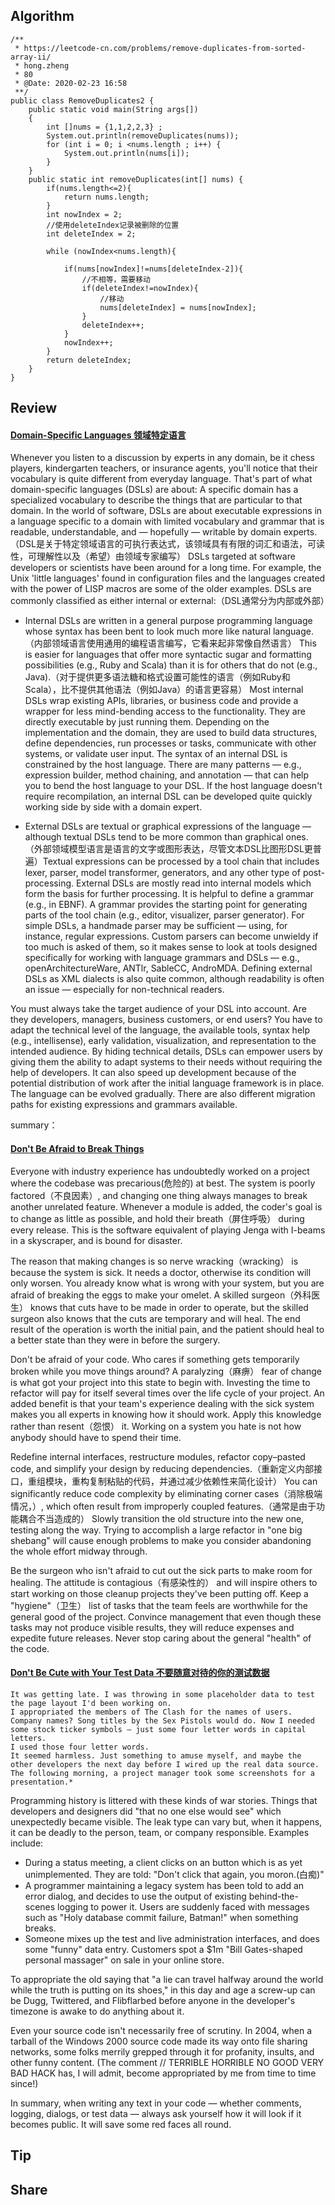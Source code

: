## Algorithm
```
/**
 * https://leetcode-cn.com/problems/remove-duplicates-from-sorted-array-ii/
 * hong.zheng
 * 80
 * @Date: 2020-02-23 16:58
 **/
public class RemoveDuplicates2 {
    public static void main(String args[])
    {
        int []nums = {1,1,2,2,3} ;
        System.out.println(removeDuplicates(nums));
        for (int i = 0; i <nums.length ; i++) {
            System.out.println(nums[i]);
        }
    }
    public static int removeDuplicates(int[] nums) {
        if(nums.length<=2){
            return nums.length;
        }
        int nowIndex = 2;
        //使用deleteIndex记录被删除的位置
        int deleteIndex = 2;

        while (nowIndex<nums.length){

            if(nums[nowIndex]!=nums[deleteIndex-2]){
                //不相等，需要移动
                if(deleteIndex!=nowIndex){
                    //移动
                    nums[deleteIndex] = nums[nowIndex];
                }
                deleteIndex++;
            }
            nowIndex++;
        }
        return deleteIndex;
    }
}

```
## Review
#### [Domain-Specific Languages 领域特定语言](https://97-things-every-x-should-know.gitbooks.io/97-things-every-programmer-should-know/content/en/thing_23/)
Whenever you listen to a discussion by experts in any domain, be it chess players, kindergarten teachers, or insurance agents, you'll notice that their vocabulary is quite different from everyday language. That's part of what domain-specific languages (DSLs) are about: A specific domain has a specialized vocabulary to describe the things that are particular to that domain.
In the world of software, DSLs are about executable expressions in a language specific to a domain with limited vocabulary and grammar that is readable, understandable, and — hopefully — writable by domain experts.（DSL是关于特定领域语言的可执行表达式，该领域具有有限的词汇和语法，可读性，可理解性以及（希望）由领域专家编写） DSLs targeted at software developers or scientists have been around for a long time. For example, the Unix 'little languages' found in configuration files and the languages created with the power of LISP macros are some of the older examples.
DSLs are commonly classified as either internal or external:（DSL通常分为内部或外部）

- Internal DSLs are written in a general purpose programming language whose syntax has been bent to look much more like natural language.（内部领域语言使用通用的编程语言编写，它看来起非常像自然语言） This is easier for languages that offer more syntactic sugar and formatting possibilities (e.g., Ruby and Scala) than it is for others that do not (e.g., Java).（对于提供更多语法糖和格式设置可能性的语言（例如Ruby和Scala），比不提供其他语法（例如Java）的语言更容易） Most internal DSLs wrap existing APIs, libraries, or business code and provide a wrapper for less mind-bending access to the functionality. They are directly executable by just running them. Depending on the implementation and the domain, they are used to build data structures, define dependencies, run processes or tasks, communicate with other systems, or validate user input. The syntax of an internal DSL is constrained by the host language. There are many patterns — e.g., expression builder, method chaining, and annotation — that can help you to bend the host language to your DSL. If the host language doesn't require recompilation, an internal DSL can be developed quite quickly working side by side with a domain expert.

- External DSLs are textual or graphical expressions of the language — although textual DSLs tend to be more common than graphical ones. （外部领域模型语言是语言的文字或图形表达，尽管文本DSL比图形DSL更普遍）Textual expressions can be processed by a tool chain that includes lexer, parser, model transformer, generators, and any other type of post-processing. External DSLs are mostly read into internal models which form the basis for further processing. It is helpful to define a grammar (e.g., in EBNF). A grammar provides the starting point for generating parts of the tool chain (e.g., editor, visualizer, parser generator). For simple DSLs, a handmade parser may be sufficient — using, for instance, regular expressions. Custom parsers can become unwieldy if too much is asked of them, so it makes sense to look at tools designed specifically for working with language grammars and DSLs — e.g., openArchitectureWare, ANTlr, SableCC, AndroMDA. Defining external DSLs as XML dialects is also quite common, although readability is often an issue — especially for non-technical readers.

You must always take the target audience of your DSL into account. Are they developers, managers, business customers, or end users? You have to adapt the technical level of the language, the available tools, syntax help (e.g., intellisense), early validation, visualization, and representation to the intended audience. By hiding technical details, DSLs can empower users by giving them the ability to adapt systems to their needs without requiring the help of developers. It can also speed up development because of the potential distribution of work after the initial language framework is in place. The language can be evolved gradually. There are also different migration paths for existing expressions and grammars available.

summary：
#### [Don't Be Afraid to Break Things](https://97-things-every-x-should-know.gitbooks.io/97-things-every-programmer-should-know/content/en/thing_24/)
Everyone with industry experience has undoubtedly worked on a project where the codebase was precarious(危险的) at best. The system is poorly factored（不良因素）, and changing one thing always manages to break another unrelated feature. Whenever a module is added, the coder's goal is to change as little as possible, and hold their breath（屏住呼吸） during every release. This is the software equivalent of playing Jenga with I-beams in a skyscraper, and is bound for disaster.

The reason that making changes is so nerve wracking（wracking） is because the system is sick. It needs a doctor, otherwise its condition will only worsen. You already know what is wrong with your system, but you are afraid of breaking the eggs to make your omelet. A skilled surgeon（外科医生） knows that cuts have to be made in order to operate, but the skilled surgeon also knows that the cuts are temporary and will heal. The end result of the operation is worth the initial pain, and the patient should heal to a better state than they were in before the surgery.

Don't be afraid of your code. Who cares if something gets temporarily broken while you move things around? A paralyzing（麻痹） fear of change is what got your project into this state to begin with. Investing the time to refactor will pay for itself several times over the life cycle of your project. An added benefit is that your team's experience dealing with the sick system makes you all experts in knowing how it should work. Apply this knowledge rather than resent（怨恨） it. Working on a system you hate is not how anybody should have to spend their time.

Redefine internal interfaces, restructure modules, refactor copy–pasted code, and simplify your design by reducing dependencies.（重新定义内部接口，重组模块，重构复制粘贴的代码，并通过减少依赖性来简化设计） You can significantly reduce code complexity by eliminating corner cases（消除极端情况，）, which often result from improperly coupled features.（通常是由于功能耦合不当造成的） Slowly transition the old structure into the new one, testing along the way. Trying to accomplish a large refactor in "one big shebang" will cause enough problems to make you consider abandoning the whole effort midway through.

Be the surgeon who isn't afraid to cut out the sick parts to make room for healing. The attitude is contagious（有感染性的） and will inspire others to start working on those cleanup projects they've been putting off. Keep a "hygiene"（卫生） list of tasks that the team feels are worthwhile for the general good of the project. Convince management that even though these tasks may not produce visible results, they will reduce expenses and expedite future releases. Never stop caring about the general "health" of the code.

#### [Don't Be Cute with Your Test Data 不要随意对待的你的测试数据](https://97-things-every-x-should-know.gitbooks.io/97-things-every-programmer-should-know/content/en/thing_25/)
```
It was getting late. I was throwing in some placeholder data to test the page layout I'd been working on.
I appropriated the members of The Clash for the names of users. Company names? Song titles by the Sex Pistols would do. Now I needed some stock ticker symbols — just some four letter words in capital letters.
I used those four letter words.
It seemed harmless. Just something to amuse myself, and maybe the other developers the next day before I wired up the real data source.
The following morning, a project manager took some screenshots for a presentation.*
```
Programming history is littered with these kinds of war stories. Things that developers and designers did "that no one else would see" which unexpectedly became visible. The leak type can vary but, when it happens, it can be deadly to the person, team, or company responsible. Examples include:
- During a status meeting, a client clicks on an button which is as yet unimplemented. They are told: "Don't click that again, you moron.(白痴)"
- A programmer maintaining a legacy system has been told to add an error dialog, and decides to use the output of existing behind-the-scenes logging to power it. Users are suddenly faced with messages such as "Holy database commit failure, Batman!" when something breaks.
- Someone mixes up the test and live administration interfaces, and does some "funny" data entry. Customers spot a $1m "Bill Gates-shaped personal massager" on sale in your online store.

To appropriate the old saying that "a lie can travel halfway around the world while the truth is putting on its shoes," in this day and age a screw-up can be Dugg, Twittered, and Flibflarbed before anyone in the developer's timezone is awake to do anything about it.

Even your source code isn't necessarily free of scrutiny. In 2004, when a tarball of the Windows 2000 source code made its way onto file sharing networks, some folks merrily grepped through it for profanity, insults, and other funny content. (The comment // TERRIBLE HORRIBLE NO GOOD VERY BAD HACK has, I will admit, become appropriated by me from time to time since!)

In summary, when writing any text in your code — whether comments, logging, dialogs, or test data — always ask yourself how it will look if it becomes public. It will save some red faces all round.
## Tip
## Share

